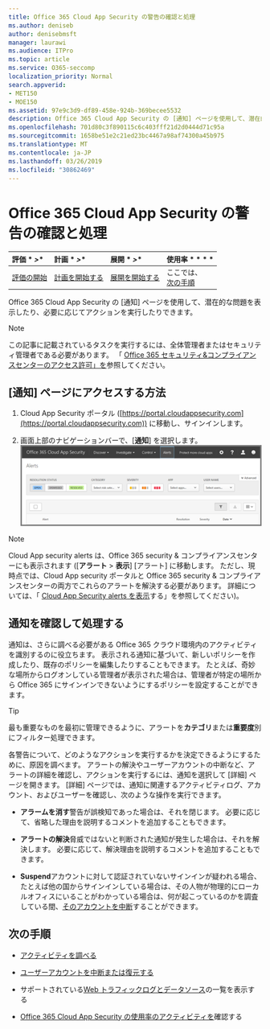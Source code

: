 ```yaml
---
title: Office 365 Cloud App Security の警告の確認と処理
ms.author: deniseb
author: denisebmsft
manager: laurawi
ms.audience: ITPro
ms.topic: article
ms.service: O365-seccomp
localization_priority: Normal
search.appverid:
- MET150
- MOE150
ms.assetid: 97e9c3d9-df89-458e-924b-369becee5532
description: Office 365 Cloud App Security の [通知] ページを使用して、潜在的な問題を表示し、処理を実行します。 通知を破棄または解決し、必要に応じてユーザーアカウントを中断することができます。
ms.openlocfilehash: 701d80c3f890115c6c403fff21d2d0444d71c95a
ms.sourcegitcommit: 1658be51e2c21ed23bc4467a98af74300a45b975
ms.translationtype: MT
ms.contentlocale: ja-JP
ms.lasthandoff: 03/26/2019
ms.locfileid: "30862469"
---
```

# <a name="review-and-take-action-on-alerts-in-office-365-cloud-app-security"></a>Office 365 Cloud App Security の警告の確認と処理
  
|評価 * *\>**|計画 * *\>**|展開 * *\>**|使用率 * * * *|
|:-----|:-----|:-----|:-----|
|[評価の開始](office-365-cas-overview.md) <br/> |[計画を開始する](get-ready-for-office-365-cas.md) <br/> |[展開を開始する](turn-on-office-365-cas.md) <br/> |ここでは、  <br/> [次の手順](#next-steps) <br/> |
   
Office 365 Cloud App Security の [通知] ページを使用して、潜在的な問題を表示したり、必要に応じてアクションを実行したりできます。
  
> [!NOTE]
> この記事に記載されているタスクを実行するには、全体管理者またはセキュリティ管理者である必要があります。 「 [Office 365 セキュリティ&amp;コンプライアンスセンターのアクセス許可」を](permissions-in-the-security-and-compliance-center.md)参照してください。 
  
## <a name="how-to-get-to-the-alerts-page"></a>[通知] ページにアクセスする方法

1. Cloud App Security ポータル ([https://portal.cloudappsecurity.com](https://portal.cloudappsecurity.com)) に移動し、サインインします。
  
2. 画面上部のナビゲーションバーで、[**通知**] を選択します。<br/>![[通知] ページには、トリガーされた通知と実行されたアクションが表示されます。](media/3b53d4c9-4b13-435d-8547-8c0f9ae6b914.png)
 
> [!NOTE]
> Cloud App security alerts は、Office 365 security & コンプライアンスセンターにも表示されます ([**アラート** > **表示**] [アラート] に移動します。 ただし、現時点では、Cloud App security ポータルと Office 365 security & コンプライアンスセンターの両方でこれらのアラートを解決する必要があります。 詳細については、「 [Cloud App Security alerts を表示](alert-policies.md#viewing-cloud-app-security-alerts)する」を参照してください)。 
 
## <a name="review-and-handle-alerts"></a>通知を確認して処理する

通知は、さらに調べる必要がある Office 365 クラウド環境内のアクティビティを識別するのに役立ちます。 表示される通知に基づいて、新しいポリシーを作成したり、既存のポリシーを編集したりすることもできます。 たとえば、奇妙な場所からログオンしている管理者が表示された場合は、管理者が特定の場所から Office 365 にサインインできないようにするポリシーを設定することができます。
  
> [!TIP]
> 最も重要なものを最初に管理できるように、アラートを**カテゴリ**または**重要度**別にフィルター処理できます。 
  
各警告について、どのようなアクションを実行するかを決定できるようにするために、原因を調べます。 アラートの解決やユーザーアカウントの中断など、アラートの詳細を確認し、アクションを実行するには、通知を選択して [詳細] ページを開きます。 [詳細] ページでは、通知に関連するアクティビティログ、アカウント、およびユーザーを確認し、次のような操作を実行できます。
  
- **アラームを消す**警告が誤検知であった場合は、それを閉じます。 必要に応じて、省略した理由を説明するコメントを追加することもできます。 
    
- **アラートの解決**脅威ではないと判断された通知が発生した場合は、それを解決します。 必要に応じて、解決理由を説明するコメントを追加することもできます。 
    
- **Suspend**アカウントに対して認証されていないサインインが疑われる場合、たとえば他の国からサインインしている場合は、その人物が物理的にローカルオフィスにいることがわかっている場合は、何が起こっているのかを調査している間、[そのアカウントを中断](suspend-or-restore-an-account-in-ocas.md)することができます。 
    
## <a name="next-steps"></a>次の手順

- [アクティビティを調べる](investigate-an-activity-in-office-365-cas.md)
    
- [ユーザーアカウントを中断または復元する](suspend-or-restore-an-account-in-ocas.md)
    
- サポートされている[Web トラフィックログとデータソース](web-traffic-logs-and-data-sources-for-ocas.md)の一覧を表示する
    
- [Office 365 Cloud App Security の使用率のアクティビティを](utilization-activities-for-ocas.md)確認する
    

